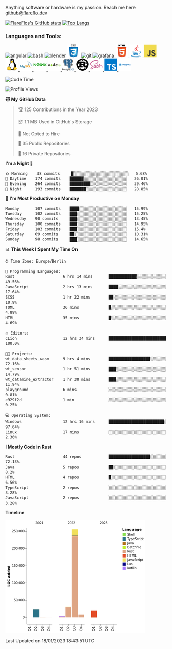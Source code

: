 Anything software or hardware is my passion.
Reach me here <a href="mailto:github@flareflo.dev">github@flareflo.dev</a>

[![FlareFlos's GitHub stats](https://github-readme-stats-pe6jw294j-flareflo.vercel.app/api?username=FlareFlo&show_icons=true&theme=github_dark)](https://github.com/FlareFlo/github-readme-stats)
[![Top Langs](https://github-readme-stats-pe6jw294j-flareflo.vercel.app/api/top-langs/?username=FlareFlo&langs_count=10&layout=compact&theme=github_dark)](https://github.com/FlareFlo?tab=repositories)

<h3 align="left">Languages and Tools:</h3>
<div align="left"> 
    <a href="https://angular.io" target="_blank" rel="noreferrer"><img src="https://angular.io/assets/images/logos/angular/angular.svg" alt="angular" width="40" height="40"/> </a> 
    <a href="https://www.gnu.org/software/bash/" target="_blank" rel="noreferrer"> <img src="https://www.vectorlogo.zone/logos/gnu_bash/gnu_bash-icon.svg" alt="bash" width="40" height="40"/> </a> 
    <a href="https://www.blender.org/" target="_blank" rel="noreferrer"> <img src="https://download.blender.org/branding/community/blender_community_badge_white.svg" alt="blender" width="40" height="40"/></a> 
    <a href="https://www.w3schools.com/css/" target="_blank" rel="noreferrer"> <img src="https://raw.githubusercontent.com/devicons/devicon/master/icons/css3/css3-original-wordmark.svg" alt="css3" width="40" height="40"/> </a> 
    <a href="https://git-scm.com/" target="_blank" rel="noreferrer"> <img src="https://www.vectorlogo.zone/logos/git-scm/git-scm-icon.svg" alt="git" width="40" height="40"/> </a> 
    <a href="https://grafana.com" target="_blank" rel="noreferrer"> <img src="https://www.vectorlogo.zone/logos/grafana/grafana-icon.svg" alt="grafana" width="40" height="40"/> </a> 
    <a href="https://www.w3.org/html/" target="_blank" rel="noreferrer"> <img src="https://raw.githubusercontent.com/devicons/devicon/master/icons/html5/html5-original-wordmark.svg" alt="html5" width="40" height="40"/> </a> 
    <a href="https://www.java.com" target="_blank" rel="noreferrer"> <img src="https://raw.githubusercontent.com/devicons/devicon/master/icons/java/java-original.svg" alt="java" width="40" height="40"/> </a> 
    <a href="https://developer.mozilla.org/en-US/docs/Web/JavaScript" target="_blank" rel="noreferrer"> <img src="https://raw.githubusercontent.com/devicons/devicon/master/icons/javascript/javascript-original.svg" alt="javascript" width="40" height="40"/> </a> 
    <a href="https://www.linux.org/" target="_blank" rel="noreferrer"> <img src="https://raw.githubusercontent.com/devicons/devicon/master/icons/linux/linux-original.svg" alt="linux" width="40" height="40"/> </a> 
    <a href="https://www.mysql.com/" target="_blank" rel="noreferrer"> <img src="https://raw.githubusercontent.com/devicons/devicon/master/icons/mysql/mysql-original-wordmark.svg" alt="mysql" width="40" height="40"/> </a> 
    <a href="https://www.nginx.com" target="_blank" rel="noreferrer"> <img src="https://raw.githubusercontent.com/devicons/devicon/master/icons/nginx/nginx-original.svg" alt="nginx" width="40" height="40"/> </a> 
    <a href="https://nodejs.org" target="_blank" rel="noreferrer"> <img src="https://raw.githubusercontent.com/devicons/devicon/master/icons/nodejs/nodejs-original-wordmark.svg" alt="nodejs" width="40" height="40"/> </a> 
    <a href="https://www.postgresql.org" target="_blank" rel="noreferrer"> <img src="https://raw.githubusercontent.com/devicons/devicon/master/icons/postgresql/postgresql-original-wordmark.svg" alt="postgresql" width="40" height="40"/> </a> 
    <a href="https://www.rust-lang.org" target="_blank" rel="noreferrer"> <img src="https://raw.githubusercontent.com/devicons/devicon/master/icons/rust/rust-plain.svg" alt="rust" width="40" height="40"/> </a> 
    <a href="https://sass-lang.com" target="_blank" rel="noreferrer"> <img src="https://raw.githubusercontent.com/devicons/devicon/master/icons/sass/sass-original.svg" alt="sass" width="40" height="40"/> </a> 
    <a href="https://www.typescriptlang.org/" target="_blank" rel="noreferrer"> <img src="https://raw.githubusercontent.com/devicons/devicon/master/icons/typescript/typescript-original.svg" alt="typescript" width="40" height="40"/> </a> 
    <a href="https://webpack.js.org" target="_blank" rel="noreferrer"> <img src="https://raw.githubusercontent.com/devicons/devicon/d00d0969292a6569d45b06d3f350f463a0107b0d/icons/webpack/webpack-original-wordmark.svg" alt="webpack" width="40" height="40"/> </a> 
</div>

<!--START_SECTION:waka-->
![Code Time](http://img.shields.io/badge/Code%20Time-434%20hrs%2028%20mins-blue)

![Profile Views](http://img.shields.io/badge/Profile%20Views-0-blue)

**🐱 My GitHub Data** 

> 🏆 125 Contributions in the Year 2023
 > 
> 📦 1.1 MB Used in GitHub's Storage 
 > 
> 🚫 Not Opted to Hire
 > 
> 📜 35 Public Repositories 
 > 
> 🔑 16 Private Repositories  
 > 
**I'm a Night 🦉** 

```text
🌞 Morning    38 commits     █░░░░░░░░░░░░░░░░░░░░░░░░   5.68% 
🌆 Daytime    174 commits    ██████░░░░░░░░░░░░░░░░░░░   26.01% 
🌃 Evening    264 commits    █████████░░░░░░░░░░░░░░░░   39.46% 
🌙 Night      193 commits    ███████░░░░░░░░░░░░░░░░░░   28.85%

```
📅 **I'm Most Productive on Monday** 

```text
Monday       107 commits    ████░░░░░░░░░░░░░░░░░░░░░   15.99% 
Tuesday      102 commits    ███░░░░░░░░░░░░░░░░░░░░░░   15.25% 
Wednesday    90 commits     ███░░░░░░░░░░░░░░░░░░░░░░   13.45% 
Thursday     100 commits    ███░░░░░░░░░░░░░░░░░░░░░░   14.95% 
Friday       103 commits    ███░░░░░░░░░░░░░░░░░░░░░░   15.4% 
Saturday     69 commits     ██░░░░░░░░░░░░░░░░░░░░░░░   10.31% 
Sunday       98 commits     ███░░░░░░░░░░░░░░░░░░░░░░   14.65%

```


📊 **This Week I Spent My Time On** 

```text
⌚︎ Time Zone: Europe/Berlin

💬 Programming Languages: 
Rust                     6 hrs 14 mins       ████████████░░░░░░░░░░░░░   49.56% 
JavaScript               2 hrs 13 mins       ████░░░░░░░░░░░░░░░░░░░░░   17.64% 
SCSS                     1 hr 22 mins        ██░░░░░░░░░░░░░░░░░░░░░░░   10.9% 
TOML                     36 mins             █░░░░░░░░░░░░░░░░░░░░░░░░   4.89% 
HTML                     35 mins             █░░░░░░░░░░░░░░░░░░░░░░░░   4.69%

🔥 Editors: 
CLion                    12 hrs 34 mins      █████████████████████████   100.0%

🐱‍💻 Projects: 
wt_data_sheets_wasm      9 hrs 4 mins        ██████████████████░░░░░░░   72.16% 
wt_sensor                1 hr 51 mins        ███░░░░░░░░░░░░░░░░░░░░░░   14.79% 
wt_datamine_extractor    1 hr 30 mins        ███░░░░░░░░░░░░░░░░░░░░░░   11.94% 
playground               6 mins              ░░░░░░░░░░░░░░░░░░░░░░░░░   0.81% 
e929f2d                  1 min               ░░░░░░░░░░░░░░░░░░░░░░░░░   0.25%

💻 Operating System: 
Windows                  12 hrs 16 mins      ████████████████████████░   97.64% 
Linux                    17 mins             ░░░░░░░░░░░░░░░░░░░░░░░░░   2.36%

```

**I Mostly Code in Rust** 

```text
Rust                     44 repos            ██████████████████░░░░░░░   72.13% 
Java                     5 repos             ██░░░░░░░░░░░░░░░░░░░░░░░   8.2% 
HTML                     4 repos             █░░░░░░░░░░░░░░░░░░░░░░░░   6.56% 
TypeScript               2 repos             ░░░░░░░░░░░░░░░░░░░░░░░░░   3.28% 
JavaScript               2 repos             ░░░░░░░░░░░░░░░░░░░░░░░░░   3.28%

```


**Timeline**

![Chart not found](https://raw.githubusercontent.com/FlareFlo/FlareFlo/main/charts/bar_graph.png) 


 Last Updated on 18/01/2023 18:43:51 UTC
<!--END_SECTION:waka-->
